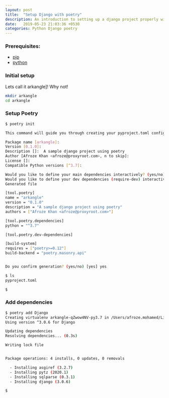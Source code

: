 ```yaml
---
layout: post
title:  "Setup Django with poetry"
description: An introduction to setting up a django project properly with poetry.
date:   2019-05-23 21:03:36 +0530
categories: Python Django poetry
---
```


### Prerequisites:

- [pip](https://pip.pypa.io/en/stable/installing/)
- [python](https://www.python.org/downloads/)

### Initial setup

Lets call it arkangle]! Why not!

```bash
mkdir arkangle
cd arkangle
```

### Setup Poetry

```bash
$ poetry init

This command will guide you through creating your pyproject.toml config.

Package name [arkangle]:  
Version [0.1.0]:  
Description []:  A sample django project using poetry
Author [Afroze Khan <afroze@proxyroot.com>, n to skip]:  
License []:  
Compatible Python versions [^3.7]:  

Would you like to define your main dependencies interactively? (yes/no) [yes] no
Would you like to define your dev dependencies (require-dev) interactively (yes/no) [yes] no
Generated file

[tool.poetry]
name = "arkangle"
version = "0.1.0"
description = "A sample django project using poetry"
authors = ["Afroze Khan <afroze@proxyroot.com>"]

[tool.poetry.dependencies]
python = "^3.7"

[tool.poetry.dev-dependencies]

[build-system]
requires = ["poetry>=0.12"]
build-backend = "poetry.masonry.api"


Do you confirm generation? (yes/no) [yes] yes

$ ls
pyproject.toml

$
```

### Add dependencies

```bash
$ poetry add Django
Creating virtualenv arkangle-qZwow4NV-py3.7 in /Users/afroze.mohamed/Library/Caches/pypoetry/virtualenvs
Using version ^3.0.6 for Django

Updating dependencies
Resolving dependencies... (0.3s)

Writing lock file


Package operations: 4 installs, 0 updates, 0 removals

  - Installing asgiref (3.2.7)
  - Installing pytz (2020.1)
  - Installing sqlparse (0.3.1)
  - Installing django (3.0.6)

$
```
